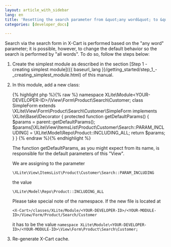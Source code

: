 ```yaml
---
layout: article_with_sidebar
lang: en
title: 'Resetting the search parameter from &quot;any word&quot; to &quot;all words&quot;'
categories: [developer_docs]

---
```




Search via the search form in X-Cart is performed based on the "any word" parameter; it is possible, however, to change the default behavior so the search is performed by "all words". To do so, follow the steps below:

1.  Create the simplest module as described in the section [Step 1 - creating simplest module]({{ baseurl_lang }}/getting_started/step_1_-_creating_simplest_module.html) of this manual.

2.  In this module, add a new class:

    {% highlight php %}{% raw %}
    namespace XLite\Module\<YOUR-DEVELOPER-ID>/<YOUR-MODULE-ID>\View\Form\Product\Search\Customer;
    class SimpleForm extends \XLite\View\Form\Product\Search\Customer\SimpleForm implements \XLite\Base\IDecorator
    {
       protected function getDefaultParams()
       {
           $params = parent::getDefaultParams();
           $params[\XLite\View\ItemsList\Product\Customer\Search::PARAM_INCLUDING] = \XLite\Model\Repo\Product::INCLUDING_ALL;
           return $params;
       }
    }
    {% endraw %}{% endhighlight %}

    The function getDefaultParams, as you might expect from its name, is responsible for the default parameters of this "View". 

    We are assigning to the parameter

    `\XLite\View\ItemsList\Product\Customer\Search::PARAM_INCLUDING`

    the value

    `\XLite\Model\Repo\Product::INCLUDING_ALL`

    Please take special note of the namespace. If the new file is located at

    `<X-Cart>/classes/XLite/Module/<YOUR-DEVELOPER-ID>/<YOUR-MODULE-ID>/View/Form/Product/Search/Customer`

    it has to be the value `namespace XLite\Module\<YOUR-DEVELOPER-ID>/<YOUR-MODULE-ID>\View\Form\Product\Search\Customer;`
3.  Re-generate X-Cart cache.